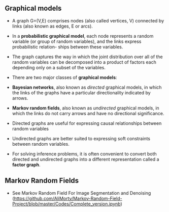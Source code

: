 ## Graphical models

- A graph G=(V,E) comprises nodes (also called vertices, V) connected by links (also known as edges, E or arcs).

- In a **probabilistic graphical model**, each node represents a random variable (or group of random variables), and the links express probabilistic relation- ships between these variables.

- The graph captures the way in which the joint distribution over all of the random variables can be decomposed into a product of factors each depending only on a subset of the variables.

- There are two major classes of **graphical models**:

- **Bayesian networks**, also known as _directed_ graphical models, in which the links of the graphs have a particular directionality indicated by arrows.

- **Markov random fields**, also known as _undirected_ graphical models, in which the links do not carry arrows and have no directional significance.

- Directed graphs are useful for expressing causal relationships between random variables

- Undirected graphs are better suited to expressing soft constraints between random variables.

- For solving inference problems, it is often convenient to convert both directed and undirected graphs into a different representation called a **factor graph**.


## Markov Random Fields


- See Markov Random Field For Image Segmentation and Denoising (https://github.com/AliMorty/Markov-Random-Field-Project/blob/master/Codes/Complete_version.ipynb)
